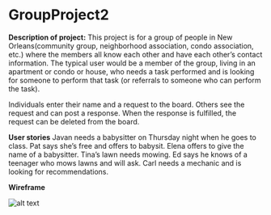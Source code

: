 # GroupProject2


**Description of project:**
This project is for a group of people in New Orleans(community group, neighborhood association, condo association, etc.) where the members all know each other and have each other’s contact information. The typical user would be a member of the group, living in an apartment or condo or house, who needs a task performed and is looking for someone to perform that task (or referrals to someone who can perform the task).

Individuals enter their name and a request to the board. Others see the request and can post a response. When the response is fulfilled, the request can be deleted from the board.

**User stories**
Javan needs a babysitter on Thursday night when he goes to class. 
Pat says she’s free and offers to babysit. 
Elena offers to give the name of a babysitter.
Tina’s lawn needs mowing. 
Ed says he knows of a teenager who mows lawns and will ask.
Carl needs a mechanic and is looking for recommendations.

**Wireframe**

![alt text](https://github.com/Rikkihon/GroupProject2/blob/master/projectdocs/images/homePage.png "Sticky Note Board")
